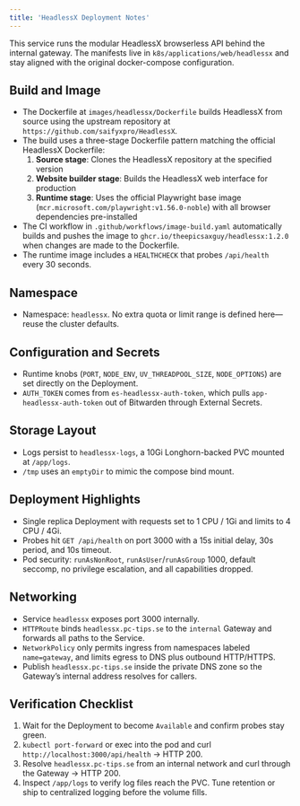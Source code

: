 ```yaml
---
title: 'HeadlessX Deployment Notes'
---
```


This service runs the modular HeadlessX browserless API behind the internal gateway. The manifests live in `k8s/applications/web/headlessx` and stay aligned with the original docker-compose configuration.

## Build and Image

* The Dockerfile at `images/headlessx/Dockerfile` builds HeadlessX from source using the upstream repository at `https://github.com/saifyxpro/HeadlessX`.
* The build uses a three-stage Dockerfile pattern matching the official HeadlessX Dockerfile:
  1. **Source stage**: Clones the HeadlessX repository at the specified version
  2. **Website builder stage**: Builds the HeadlessX web interface for production
  3. **Runtime stage**: Uses the official Playwright base image (`mcr.microsoft.com/playwright:v1.56.0-noble`) with all browser dependencies pre-installed
* The CI workflow in `.github/workflows/image-build.yaml` automatically builds and pushes the image to `ghcr.io/theepicsaxguy/headlessx:1.2.0` when changes are made to the Dockerfile.
* The runtime image includes a `HEALTHCHECK` that probes `/api/health` every 30 seconds.

## Namespace

* Namespace: `headlessx`. No extra quota or limit range is defined here—reuse the cluster defaults.

## Configuration and Secrets

* Runtime knobs (`PORT`, `NODE_ENV`, `UV_THREADPOOL_SIZE`, `NODE_OPTIONS`) are set directly on the Deployment.
* `AUTH_TOKEN` comes from `es-headlessx-auth-token`, which pulls `app-headlessx-auth-token` out of Bitwarden through External Secrets.

## Storage Layout

* Logs persist to `headlessx-logs`, a 10Gi Longhorn-backed PVC mounted at `/app/logs`.
* `/tmp` uses an `emptyDir` to mimic the compose bind mount.

## Deployment Highlights

* Single replica Deployment with requests set to 1 CPU / 1Gi and limits to 4 CPU / 4Gi.
* Probes hit `GET /api/health` on port 3000 with a 15s initial delay, 30s period, and 10s timeout.
* Pod security: `runAsNonRoot`, `runAsUser`/`runAsGroup` 1000, default seccomp, no privilege escalation, and all capabilities dropped.
## Networking

* Service `headlessx` exposes port 3000 internally.
* `HTTPRoute` binds `headlessx.pc-tips.se` to the `internal` Gateway and forwards all paths to the Service.
* `NetworkPolicy` only permits ingress from namespaces labeled `name=gateway`, and limits egress to DNS plus outbound HTTP/HTTPS.
* Publish `headlessx.pc-tips.se` inside the private DNS zone so the Gateway’s internal address resolves for callers.

## Verification Checklist

1. Wait for the Deployment to become `Available` and confirm probes stay green.
2. `kubectl port-forward` or exec into the pod and curl `http://localhost:3000/api/health` → HTTP 200.
3. Resolve `headlessx.pc-tips.se` from an internal network and curl through the Gateway → HTTP 200.
4. Inspect `/app/logs` to verify log files reach the PVC. Tune retention or ship to centralized logging before the volume fills.
